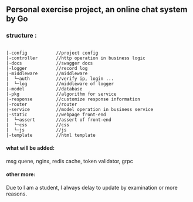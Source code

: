 ## Personal exercise project, an online chat system by Go

### structure :

```

|-config           //project config   
|-controller       //http operation in business logic 
|-docs             //swagger docs
|-logger           //record log
|-middleware       //middleware
|  └─auth          //verify ip, login ...
|  └─log           //middleware of logger
|-model            //database
|-pkg              //algorithm for service
|-response         //customize response information
|-router           //router
|-service          //model operation in business service
|-static           //webpage front-end 
|  └─assert        //assert of front-end
|  └─css           //css
|  └─js            //js
|-template         //html template
```

#### what will be added:

msg quene, nginx, redis cache, token validator, grpc

#### other more:

Due to I am a student, I always delay to update by examination or more reasons.
